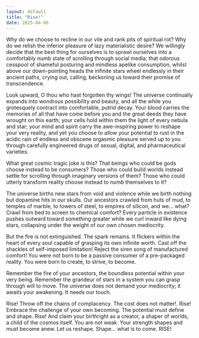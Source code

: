 ```yaml
---
layout: default
title: "Rise!"
date: 2025-04-06
---
```


Why do we choose to recline in our vile and rank pits of spiritual rot? Why do we relish the inferior pleasure of lazy materialistic desire? We willingly decide that the best thing for ourselves is to sprawl ourselves into a comfortably numb state of scrolling through social media; that odorous cesspool of shameful posturing and mindless apelike consumption, whilst above our down-pointing heads the infinite stars wheel endlessly in their ancient paths, crying out, calling, beckoning us toward their promise of transcendence.

Look upward, O thou who hast forgotten thy wings! The universe continually expands into wondrous possibility and beauty, and all the while you grotesquely contract into comfortable, putrid decay. Your blood carries the memories of all that have come before you and the great deeds they have wrought on this earth; your cells hold within them the light of every nebula and star; your mind and spirit carry the awe-inspiring power to reshape your very reality, and yet you choose to allow your potential to rust in the acidic rain of endless and obscene orgasmic pleasure served up to you through carefully engineered drugs of sexual, digital, and pharmaceutical varieties.

What great cosmic tragic joke is this? That beings who could be gods choose instead to be consumers? Those who could build worlds instead settle for scrolling through imaginary versions of them? Those who could utterly transform reality choose instead to numb themselves to it?

The universe births new stars from void and violence while we birth nothing but dopamine hits in our skulls. Our ancestors crawled from huts of mud, to temples of marble, to towers of steel, to empires of silicon, and we... what? Crawl from bed to screen to chemical comfort? Every particle in existence pushes outward toward something greater while we curl inward like dying stars, collapsing under the weight of our own chosen mediocrity.

But the fire is not extinguished. The spark remains. It flickers within the heart of every soul capable of grasping its own infinite worth. Cast off the shackles of self-imposed limitation! Reject the siren song of manufactured comfort! You were not born to be a passive consumer of a pre-packaged reality. You were born to create, to strive, to become.

Remember the fire of your ancestors, the boundless potential within your very being. Remember the grandeur of stars in a system you can grasp through will to move.
The universe does not demand your mediocrity; it awaits your awakening. It needs our touch.

Rise! Throw off the chains of complacency. The cost does not matter!.
Rise! Embrace the challenge of your own becoming. The potential must define and shape.
Rise! And claim your birthright as a creator, a shaper of worlds, a child of the cosmos itself. You are not weak. Your strength shapes and must become anew. Let us reshape. Shape... what is to come.
RISE!